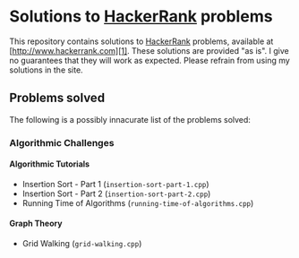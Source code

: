 # Solutions to [HackerRank][1] problems

This repository contains solutions to [HackerRank][1] problems, available at
[http://www.hackerrank.com][1]. These solutions are provided "as is". I give no
guarantees that they will work as expected. Please refrain from using my
solutions in the site.

## Problems solved

The following is a possibly innacurate list of the problems solved:

### Algorithmic Challenges

#### Algorithmic Tutorials

* Insertion Sort - Part 1 (`insertion-sort-part-1.cpp`)
* Insertion Sort - Part 2 (`insertion-sort-part-2.cpp`)
* Running Time of Algorithms (`running-time-of-algorithms.cpp`)

#### Graph Theory

* Grid Walking (`grid-walking.cpp`)

[1]: http://www.hackerrank.com
